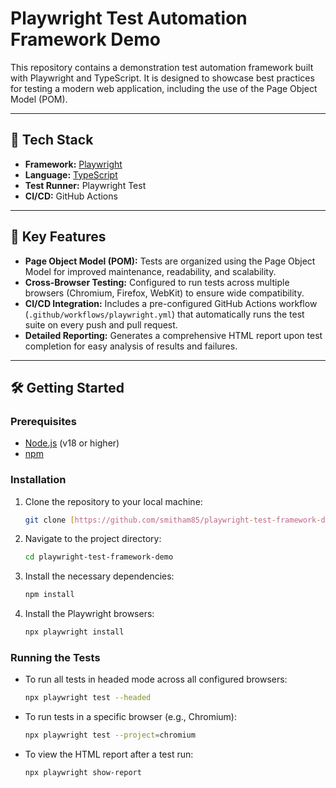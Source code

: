 # Playwright Test Automation Framework Demo

This repository contains a demonstration test automation framework built with Playwright and TypeScript. It is designed to showcase best practices for testing a modern web application, including the use of the Page Object Model (POM).

---

## 🚀 Tech Stack

* **Framework:** [Playwright](https://playwright.dev/)
* **Language:** [TypeScript](https://www.typescriptlang.org/)
* **Test Runner:** Playwright Test
* **CI/CD:** GitHub Actions

---

## 🎯 Key Features

* **Page Object Model (POM):** Tests are organized using the Page Object Model for improved maintenance, readability, and scalability.
* **Cross-Browser Testing:** Configured to run tests across multiple browsers (Chromium, Firefox, WebKit) to ensure wide compatibility.
* **CI/CD Integration:** Includes a pre-configured GitHub Actions workflow (`.github/workflows/playwright.yml`) that automatically runs the test suite on every push and pull request.
* **Detailed Reporting:** Generates a comprehensive HTML report upon test completion for easy analysis of results and failures.

---

## 🛠️ Getting Started

### Prerequisites

* [Node.js](https://nodejs.org/en/) (v18 or higher)
* [npm](https://www.npmjs.com/)

### Installation

1.  Clone the repository to your local machine:
    ```bash
    git clone [https://github.com/smitham85/playwright-test-framework-demo.git](https://github.com/smitham85/playwright-test-framework-demo.git)
    ```
2.  Navigate to the project directory:
    ```bash
    cd playwright-test-framework-demo
    ```
3.  Install the necessary dependencies:
    ```bash
    npm install
    ```
4.  Install the Playwright browsers:
    ```bash
    npx playwright install
    ```

### Running the Tests

* To run all tests in headed mode across all configured browsers:
    ```bash
    npx playwright test --headed
    ```
* To run tests in a specific browser (e.g., Chromium):
    ```bash
    npx playwright test --project=chromium
    ```
* To view the HTML report after a test run:
    ```bash
    npx playwright show-report
    
